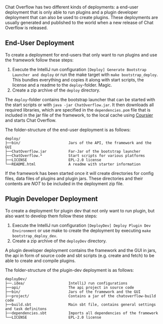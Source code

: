 Chat Overflow has two different kinds of deployments: a end-user deployment that is only able to run plugins and a plugin developer deployment that can also be used to create plugins. These deployments are usually generated and published to the world when a new release of Chat Overflow is released.

## End-User Deployment

To create a deployment for end-users that only want to run plugins and use the framework follow these steps:

1. Execute the IntelliJ run configuration `[Deploy] Generate Bootstrap Launcher and deploy` or run the make target with `make bootstrap_deploy`. This bundles everything and copies it along with start scripts, the license and a readme to the `deploy`-folder. Magic.
2. Create a zip archive of the `deploy` directory. 

The `deploy`-folder contains the bootstrap launcher that can be started with the start scripts or with `java -jar ChatOverflow.jar`. It then downloads all required libraries, which are specified in the `dependencies.pom` file that is included in the jar file of the framework, to the local cache using [Coursier](https://get-coursier.io) and starts Chat Overflow.

The folder-structure of the end-user deployment is as follows:

```
deploy/
├──bin/                      Jars of the API, the framework and the GUI
├──ChatOverflow.jar          Far-Jar of the bootstrap launcher
├──ChatOverflow.*            Start scripts for various platforms
├──LICENSE                   EPL-2.0 license
└──README.html               A readme with starter information
```

If the framework has been started once it will create directories for config files, data files of plugins and plugin jars. These directories and their contents are *NOT* to be included in the deployment zip file.

## Plugin Developer Deployment

To create a deployment for plugin dev that not only want to run plugin, but also want to develop them follow these steps:

1. Execute the IntelliJ run configuration `[DeployDev] Deploy Plugin Dev Environment` or use make to create the deployment by executing `make bootstrap_deploy_dev`.
2. Create a zip archive of the `deployDev` directory.

A plugin developer deployment contains the framework and the GUI in jars, the api in form of source code and sbt scripts (e.g. create and fetch) to be able to create and compile plugins.

The folder-structure of the plugin-dev deployment is as follows:

```
deployDev/
├──.idea/                    IntelliJ run configurations
├──api/                      The api project in source code
├──bin/                      Jars of the framework and the GUI
├──project/                  Contains a jar of the chatoverflow-build code
├──build.sbt                 Main sbt file, contains general settings and task definitons
├──dependencies.sbt          Imports all dependencies of the framework
└──LICENSE                   EPL-2.0 license
```

